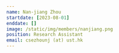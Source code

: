 ```yaml
---
name: Nan-jiang Zhou
startdate: [2023-08-01]
enddate: []
image: /static/img/members/nanjiang.png
position: Research Assistant
email: csezhounj (at) ust.hk
---
```

